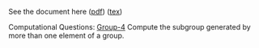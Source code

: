 See the document here ([pdf](hw6.pdf)) ([tex](hw6.tex))

Computational Questions:
[Group-4](assignment:Group-4) Compute the subgroup generated by more than one element of a group.
